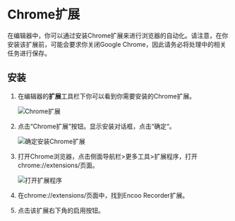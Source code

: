 # Chrome扩展
在编辑器中，你可以通过安装Chrome扩展来进行浏览器的自动化。请注意，在你安装该扩展前，可能会要求你关闭Google Chrome，因此请务必将处理中的相关任务进行保存。

## 安装
1. 在编辑器的**扩展**工具栏下你可以看到你需要安装的Chrome扩展。

   ![Chrome扩展](https://docimages.blob.core.chinacloudapi.cn/images/Studio/Extensions/chrome-clickExtension.PNG)

2. 点击“Chrome扩展”按钮。显示安装对话框，点击“确定“。

   ![确定安装Chrome扩展](https://docimages.blob.core.chinacloudapi.cn/images/Studio/Extensions/chrome-installation.PNG)

3. 打开Chrome浏览器，点击侧面导航栏>更多工具>扩展程序，打开chrome://extensions/页面。

   ![打开扩展程序](https://docimages.blob.core.chinacloudapi.cn/images/Studio/Extensions/chrome-openExtension.png)

4. 在chrome://extensions/页面中，找到Encoo Recorder扩展。

5. 点击该扩展右下角的启用按钮。
